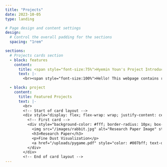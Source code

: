 ```yaml
---
title: "Projects"
date: 2023-10-05
type: landing

# Page design and content settings
design:
  # Control the overall padding for the sections
  spacing: "1rem"

sections:
  # Projects cards section
  - block: features
    content:
      title: <span style="font-size:75%">Hyemin Youn's Project Introduction</span>
      text: |-
        <br><span style="font-size:100%">Hello! This webpage contains records of my extracurricular activities, projects, and external activities during my university life. In the future, I plan to use it as a portfolio for my personal projects related to computer science.</span>

  - block: project
    content:
      title: Featured Projects
      text: |-
        <br>
        <!-- Start of card layout -->
        <div style="display: flex; flex-wrap: wrap; justify-content: center; gap: 20px; margin-top: 20px;">
          <!-- First card -->
          <div style="background-color: #fff; border-radius: 10px; box-shadow: 0 4px 8px rgba(0, 0, 0, 0.1); width: 300px; text-align: center; padding: 20px;">
            <img src="/images/rabbit.jpg" alt="Research Paper Image" style="width: 100%; border-radius: 10px;">
            <h3>Research Paper</h3>
            <p>Fine Dust Visualization</p>
            <a href="/uploads/pygame.pdf" style="color: #007bff; text-decoration: none;">See more</a>
          </div>
        </div>
        <!-- End of card layout -->
---
```

